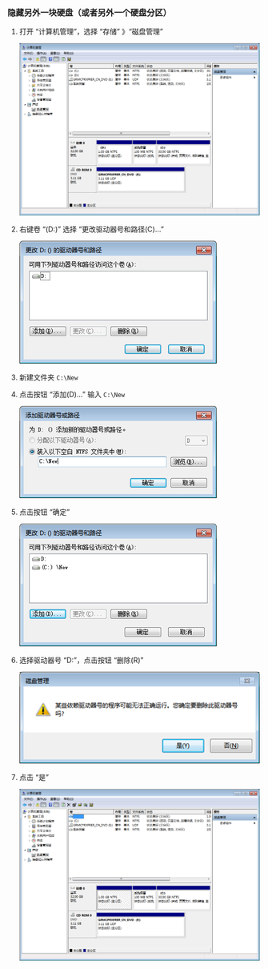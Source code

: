 ### 隐藏另外一块硬盘（或者另外一个硬盘分区）
1. 打开 “计算机管理”，选择 “存储” 》“磁盘管理”

    ![磁盘管理](img\磁盘管理.png)
2. 右键卷 “(D:)” 选择 “更改驱动器号和路径(C)...”

    ![驱动器号和路径](img\驱动器号和路径.png)
3. 新建文件夹 `C:\New`
4. 点击按钮 “添加(D)...” 输入 `C:\New`

    ![添加路径](img\添加路径.png)
5. 点击按钮 “确定”

    ![驱动器号和路径2](img\驱动器号和路径2.png)
6. 选择驱动器号 “D:”，点击按钮 “删除(R)”

    ![警告](img\警告.png)
7. 点击 “是”

    ![磁盘管理2](img\磁盘管理2.png)